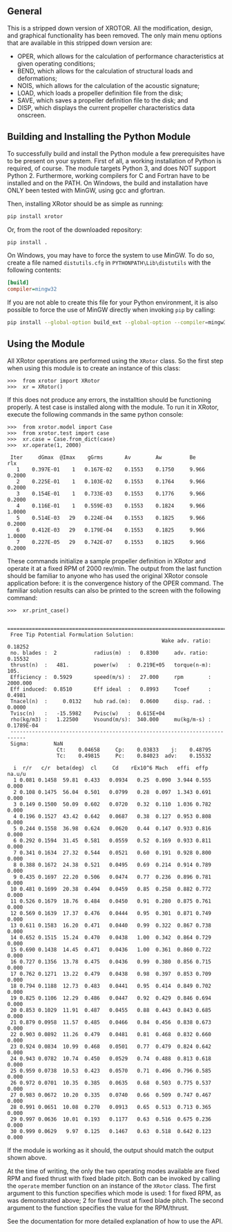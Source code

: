 
General
-------
This is a stripped down version of XROTOR. All the modification, design, and graphical functionality has
been removed. The only main menu options that are available in this stripped down version are:
* OPER, which allows for the calculation of performance characteristics at given operating conditions;
* BEND, which allows for the calculation of structural loads and deformations;
* NOIS, which allows for the calculation of the acoustic signature;
* LOAD, which loads a propeller definition file from the disk;
* SAVE, which saves a propeller definition file to the disk; and
* DISP, which displays the current propeller characteristics data onscreen.

Building and Installing the Python Module
-----------------------------------------
To successfully build and install the Python module a few prerequisites have to be present on your system. First of all,
a working installation of Python is required, of course. The module targets Python 3, and does NOT support Python 2. 
Furthermore, working compilers for C and Fortran have to be installed and on the PATH. On Windows, the build and
installation have ONLY been tested with MinGW, using gcc and gfortran. 

Then, installing XRotor should be as simple as running:

```bash
pip install xrotor
```

Or, from the root of the downloaded repository:

```bash
pip install .
```

On Windows, you may have to force the system to use MinGW. To do so, create a file named `distutils.cfg` in 
`PYTHONPATH\Lib\distutils` with the following contents:

```INI
[build]
compiler=mingw32
```

If you are not able to create this file for your Python environment, it is also possible to force the use of MinGW 
directly when invoking `pip` by calling:

```bash
pip install --global-option build_ext --global-option --compiler=mingw32 xrotor
```

Using the Module
----------------
All XRotor operations are performed using the `XRotor` class. So the first step when using this module is to create an
instance of this class:

```pycon
>>>  from xrotor import XRotor
>>>  xr = XRotor()
```

If this does not produce any errors, the installtion should be functioning properly. 
A test case is installed along with the module. To run it in XRotor, execute the following commands in the same python
console:

```pycon
>>>  from xrotor.model import Case
>>>  from xrotor.test import case
>>>  xr.case = Case.from_dict(case)
>>>  xr.operate(1, 2000)

 Iter     dGmax  @Imax    gGrms       Av        Aw         Be       rlx
   1    0.397E-01    1   0.167E-02    0.1553    0.1750     9.966    0.2000
   2    0.225E-01    1   0.103E-02    0.1553    0.1764     9.966    0.2000
   3    0.154E-01    1   0.733E-03    0.1553    0.1776     9.966    0.2000
   4    0.116E-01    1   0.559E-03    0.1553    0.1824     9.966    1.0000
   5    0.514E-03   29   0.224E-04    0.1553    0.1825     9.966    0.2000
   6    0.412E-03   29   0.179E-04    0.1553    0.1825     9.966    1.0000
   7    0.227E-05   29   0.742E-07    0.1553    0.1825     9.966    0.2000

```

These commands initialize a sample propeller definition in XRotor and operate it at a fixed RPM of 2000 rev/min. The 
output from the last function should be familiar to anyone who has used the original XRotor console application before:
it is the convergence history of the OPER command. The familiar solution results can also be printed to the screen with
the following command:

```pycon
>>>  xr.print_case()

 ===========================================================================
 Free Tip Potential Formulation Solution:
                                                  Wake adv. ratio:    0.18252
 no. blades :  2            radius(m)  :   0.8300     adv. ratio:     0.15532
 thrust(n)  :   481.        power(w)   :  0.219E+05   torque(n-m):   105.
 Efficiency :  0.5929       speed(m/s) :   27.000     rpm        :   2000.000
 Eff induced:  0.8510       Eff ideal  :   0.8993     Tcoef      :     0.4981
 Tnacel(n)  :     0.0132    hub rad.(m):   0.0600     disp. rad. :    0.0000
 Tvisc(n)   :   -15.5982    Pvisc(w)   :  0.615E+04
 rho(kg/m3) :   1.22500     Vsound(m/s):  340.000     mu(kg/m-s) : 0.1789E-04
 ---------------------------------------------------------------------------
 Sigma:        NaN
                Ct:    0.04658     Cp:    0.03833    j:    0.48795
                Tc:    0.49815     Pc:    0.84023  adv:    0.15532

  i  r/r   c/r  beta(deg)  cl     Cd    rEx10^6 Mach   effi  effp  na.u/u
  1 0.081 0.1458  59.81  0.433   0.0934   0.25  0.090  3.944 0.555   0.000
  2 0.108 0.1475  56.04  0.501   0.0799   0.28  0.097  1.343 0.691   0.000
  3 0.149 0.1500  50.09  0.602   0.0720   0.32  0.110  1.036 0.782   0.000
  4 0.196 0.1527  43.42  0.642   0.0687   0.38  0.127  0.953 0.808   0.000
  5 0.244 0.1558  36.98  0.624   0.0620   0.44  0.147  0.933 0.816   0.000
  6 0.292 0.1594  31.45  0.581   0.0559   0.52  0.169  0.933 0.811   0.000
  7 0.341 0.1634  27.32  0.544   0.0521   0.60  0.191  0.928 0.800   0.000
  8 0.388 0.1672  24.38  0.521   0.0495   0.69  0.214  0.914 0.789   0.000
  9 0.435 0.1697  22.20  0.506   0.0474   0.77  0.236  0.896 0.781   0.000
 10 0.481 0.1699  20.38  0.494   0.0459   0.85  0.258  0.882 0.772   0.000
 11 0.526 0.1679  18.76  0.484   0.0450   0.91  0.280  0.875 0.761   0.000
 12 0.569 0.1639  17.37  0.476   0.0444   0.95  0.301  0.871 0.749   0.000
 13 0.611 0.1583  16.20  0.471   0.0440   0.99  0.322  0.867 0.738   0.000
 14 0.652 0.1515  15.24  0.470   0.0438   1.00  0.342  0.864 0.729   0.000
 15 0.690 0.1438  14.45  0.471   0.0436   1.00  0.361  0.860 0.722   0.000
 16 0.727 0.1356  13.78  0.475   0.0436   0.99  0.380  0.856 0.715   0.000
 17 0.762 0.1271  13.22  0.479   0.0438   0.98  0.397  0.853 0.709   0.000
 18 0.794 0.1188  12.73  0.483   0.0441   0.95  0.414  0.849 0.702   0.000
 19 0.825 0.1106  12.29  0.486   0.0447   0.92  0.429  0.846 0.694   0.000
 20 0.853 0.1029  11.91  0.487   0.0455   0.88  0.443  0.843 0.685   0.000
 21 0.879 0.0958  11.57  0.485   0.0466   0.84  0.456  0.838 0.673   0.000
 22 0.903 0.0892  11.26  0.479   0.0481   0.81  0.468  0.832 0.660   0.000
 23 0.924 0.0834  10.99  0.468   0.0501   0.77  0.479  0.824 0.642   0.000
 24 0.943 0.0782  10.74  0.450   0.0529   0.74  0.488  0.813 0.618   0.000
 25 0.959 0.0738  10.53  0.423   0.0570   0.71  0.496  0.796 0.585   0.000
 26 0.972 0.0701  10.35  0.385   0.0635   0.68  0.503  0.775 0.537   0.000
 27 0.983 0.0672  10.20  0.335   0.0740   0.66  0.509  0.747 0.467   0.000
 28 0.991 0.0651  10.08  0.270   0.0913   0.65  0.513  0.713 0.365   0.000
 29 0.997 0.0636  10.01  0.193   0.1177   0.63  0.516  0.675 0.236   0.000
 30 0.999 0.0629   9.97  0.125   0.1467   0.63  0.518  0.642 0.123   0.000
```

If the module is working as it should, the output should match the output shown above.

At the time of writing, the only the two operating modes available are fixed RPM and fixed thrust with fixed blade pitch.
Both can be invoked by calling the `operate` member function on an instance of the `XRotor` class. The first argument
to this function specifies which mode is used: 1 for fixed RPM, as was demonstrated above; 2 for fixed thrust at fixed
blade pitch. The second argument to the function specifies the value for the RPM/thrust. 

See the documentation for more detailed explanation of how to use the API.
 